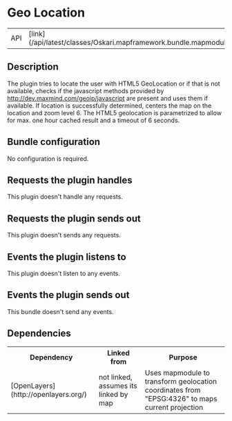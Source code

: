 # Geo Location

<table class="table">
  <tr>
    <td>API</td><td>[link](/api/latest/classes/Oskari.mapframework.bundle.mapmodule.plugin.GeoLocationPlugin.html)</td>
  </tr>
</table>

## Description

The plugin tries to locate the user with HTML5 GeoLocation or if that is not available, checks if the javascript methods provided by http://dev.maxmind.com/geoip/javascript are present and uses them if available. If location is successfully determined, centers the map on the location and zoom level 6. The HTML5 geolocation is parametrized to allow for max. one hour cached result and a timeout of 6 seconds.

## Bundle configuration

No configuration is required.

## Requests the plugin handles

This plugin doesn't handle any requests.

## Requests the plugin sends out

This plugin doesn't sends any requests.

## Events the plugin listens to

This plugin doesn't listen to any events.

## Events the plugin sends out

This bundle doesn't send any events.

## Dependencies

<table class="table">
  <tr>
    <th>Dependency</th><th>Linked from</th><th>Purpose</th>
  </tr>
  <tr>
    <td>[OpenLayers](http://openlayers.org/)</td>
    <td>not linked, assumes its linked by map</td>
    <td>Uses mapmodule to transform geolocation coordinates from "EPSG:4326" to maps current projection</td>
  </tr>
</table>
